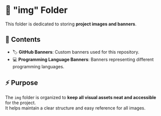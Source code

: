 # 📂 "img" Folder

This folder is dedicated to storing **project images and banners**.  

## 📌 Contents

- 🏷️ **GitHub Banners**: Custom banners used for this repository.  
- 💻 **Programming Language Banners**: Banners representing different programming languages.  

## ⚡ Purpose

The `img` folder is organized to **keep all visual assets neat and accessible** for the project.  
It helps maintain a clear structure and easy reference for all images.
